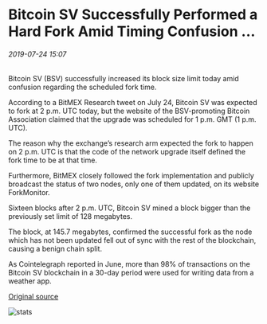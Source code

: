 # Bitcoin SV Successfully Performed a Hard Fork Amid Timing Confusion ...

###### 2019-07-24 15:07

Bitcoin SV (BSV) successfully increased its block size limit today amid confusion regarding the scheduled fork time.

According to a BitMEX Research tweet on July 24, Bitcoin SV was expected to fork at 2 p.m. UTC today, but the website of the BSV-promoting Bitcoin Association claimed that the upgrade was scheduled for 1 p.m. GMT (1 p.m. UTC).

The reason why the exchange’s research arm expected the fork to happen on 2 p.m. UTC is that the code of the network upgrade itself defined the fork time to be at that time.

Furthermore, BitMEX closely followed the fork implementation and publicly broadcast the status of two nodes, only one of them updated, on its website ForkMonitor.

Sixteen blocks after 2 p.m. UTC, Bitcoin SV mined a block bigger than the previously set limit of 128 megabytes.

The block, at 145.7 megabytes, confirmed the successful fork as the node which has not been updated fell out of sync with the rest of the blockchain, causing a benign chain split.

As Cointelegraph reported in June, more than 98% of transactions on the Bitcoin SV blockchain in a 30-day period were used for writing data from a weather app.

[Original source](https://cointelegraph.com/news/bitcoin-sv-successfully-performed-a-hard-fork-amid-timing-confusion)

![stats](https://c.statcounter.com/11760860/0/a89fa40b/1/ "stats")